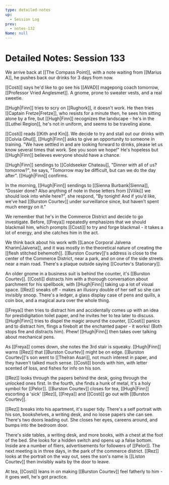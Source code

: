 ```yaml
---
type: detailed-notes
up:
  - Session Log
prev:
  - notes-132
Name: null
---
```

# Detailed Notes: Session 133

We arrive back at [[The Compass Point]], with a note waiting from [[Marius A]], he pushes back our drinks for 3 days from now. 

[[Costi]] says he'd like to go see his [[AVAD]] magepong coach tomorrow, [[Professor Vried Anglesmet]]. A gnome, prone to sweater vests, and a real sweetie. 

[[Hugh|Finn]] tries to scry on [[Rughork]], it doesn't work. He then tries [[Captain Fretze|Fretze]], who resists for a minute then, he sees him sitting alone by a fire, but [[Hugh|Finn]] recognizes the landscape - he's in the [[Luthei Region]], he's not in uniform, and seems to be traveling alone.  

[[Costi]] reads [[Kith and Kin]]. We decide to try and stall out our drinks with [[Colvia Ghul]], [[Hugh|Finn]] asks to give an opportunity to someone in training. "We have settled in and are looking forward to drinks, please let us know several times that work. See you soon we hope!" He's hopeless but [[Hugh|Finn]] believes everyone should have a chance.

[[Hugh|Finn]] sendings to [[Coldseeker Chateau]], "Dinner with all of us? tomorrow?", he says, "Tomorrow may be difficult, but can we do the day after". [[Hugh|Finn]] confirms. 

In the morning, [[Hugh|Finn]] sendings to [[Sienna Burbank|Sienna]], "Dossier done? Also anything of note in those letters from [[Viliki]] we should look into while here?", she respond, "By tonight! And if you’d like, we’ve had [[Burston Courtev]] under surveillance since, but haven’t spent much energy on it."

We remember that he's in the Commerce District and decide to go investigate. Before, [[Freya]] repeatedly emphasizes that we should blackmail him, which prompts [[Costi]] to try and forge blackmail - it takes a lot of energy, and she catches him in the act. 

We think back about his work with [[Lance Corporal Jalvena Kharim|Jalvena]], and it was mostly in the theoretical nature of creating the [[flesh stitched behemoth]]. [[Burston Courtev]]'s address is close to the center of the Commerce District, near a park, and on one of the side streets near a main road. There's a plaque outside saying [[Courtev's Stationary]]. 

An older gnome in a business suit is behind the counter, it's [[Burston Courtev]]. [[Costi]] distracts him with a thorough conversation about parchment for his spellbook, with [[Hugh|Finn]] taking up a lot of visual space. [[Rez]] sneaks off - makes an illusory double of her self so she can invisibly snoop. There's a ledger, a glass display case of pens and quills, a coin box, and a magical aura over the whole thing. 

[[Freya]] then tries to distract him and accidentally comes up with an idea for prestidigitation toilet paper, and he invites her to tea later to discuss. [[Hugh|Finn]] tries to dispel the magic around the counter, [[Costi]] panics and to distract him, flings a firebolt at the enchanted paper - it works! (Both stops fire and distracts him). Phew! [[Hugh|Finn]] then takes over talking about mechanical pens.

As [[Freya]] comes down, she notes the 3rd stair is squeaky. [[Hugh|Finn]] warns [[Rez]] that [[Burston Courtev]] might be on edge. [[Burston Courtev]]'s son went to [[Thelran Asari]], not much interest in paper, and they haven't talked much sense. [[Costi]] bonds with him, with letter scented of loss, and fishes for info on his son. 

[[Rez]] looks through the papers behind the desk, going through the unlocked ones first. In the fourth, she finds a hunk of metal, it's a holy symbol for [[Pelor]]. [[Burston Courtev]] closes for tea, [[Hugh|Finn]] escorting a 'sick' [[Rez]], [[Freya]] and [[Costi]] go out with [[Burston Courtev]].

[[Rez]] breaks into his apartment, it's super tidy. There's a self portrait with his son, bookshelves, a writing desk, and no loose papers she can see. There's two doors leading out. She closes her eyes, careens around, and bumps into the bedroom door. 

There's side tables, a writing desk, and more books, with a chest at the foot of the bed. She looks for a hidden switch and opens up a false bottom. Inside are a number of fliers, advertisements for followers of [[Pelor]]. The next meeting is in three days, in the park of the commerce district. [[Rez]] looks at the portrait on the way out, sees the son's name is [[Liston Courtev]] then invisibly waits by the door to leave. 

At tea, [[Costi]] leans in on making [[Burston Courtev]] feel fatherly to him - it goes well, he's got practice. 



